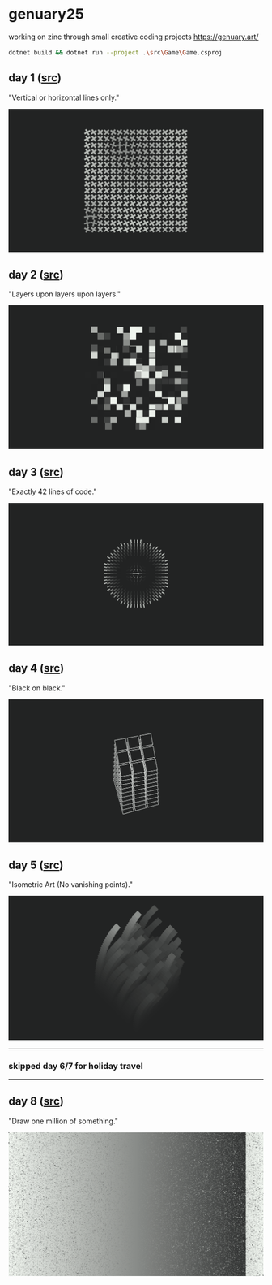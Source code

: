 # genuary25

working on zinc through small creative coding projects
https://genuary.art/

```bash
dotnet build && dotnet run --project .\src\Game\Game.csproj
```

## day 1 ([src](/src/Game/days/1/genuary1.cs))
"Vertical or horizontal lines only."

![](/src/Game/days/1/genuary1.png)

## day 2 ([src](/src/Game/days/2/genuary2.cs))
"Layers upon layers upon layers."

![](/src/Game/days/2/genuary2.png)

## day 3 ([src](/src/Game/days/3/genuary3.cs))
"Exactly 42 lines of code."

![](/src/Game/days/3/genuary3.png)

## day 4 ([src](/src/Game/days/4/genuary4.cs))
"Black on black."

![](/src/Game/days/4/genuary4.png)

## day 5 ([src](/src/Game/days/5/genuary5.cs))
"Isometric Art (No vanishing points)."

![](/src/Game/days/5/genuary5.png)

---  
### skipped day 6/7 for holiday travel
--- 

## day 8 ([src](/src/Game/days/8/genuary8.cs))
"Draw one million of something."

![](/src/Game/days/8/genuary8.png)
